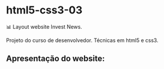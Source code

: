 # html5-css3-03
:bar_chart: Layout website Invest News.

Projeto do curso de desenvolvedor. Técnicas em html5 e css3.

## Apresentação do website:

